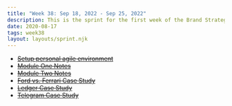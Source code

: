 ```yaml
---
title: "Week 38: Sep 18, 2022 - Sep 25, 2022"
description: This is the sprint for the first week of the Brand Strategy Sprint with Scott Galloway
date: 2020-08-17
tags: week38
layout: layouts/sprint.njk
---
```

- ~~[Setup personal agile environment](/posts/setup-personal-agile-environment)~~
- ~~[Module One Notes](/posts/module-one-notes)~~
- ~~[Module Two Notes](/posts/module-two-notes)~~
- ~~[Ford vs. Ferrari Case Study](/posts/ford-vs-ferrari-case-study)~~
- ~~[Ledger Case Study](/posts/ledger-case-study)~~
- ~~[Telegram Case Study](/posts/telegram-case-study)~~

